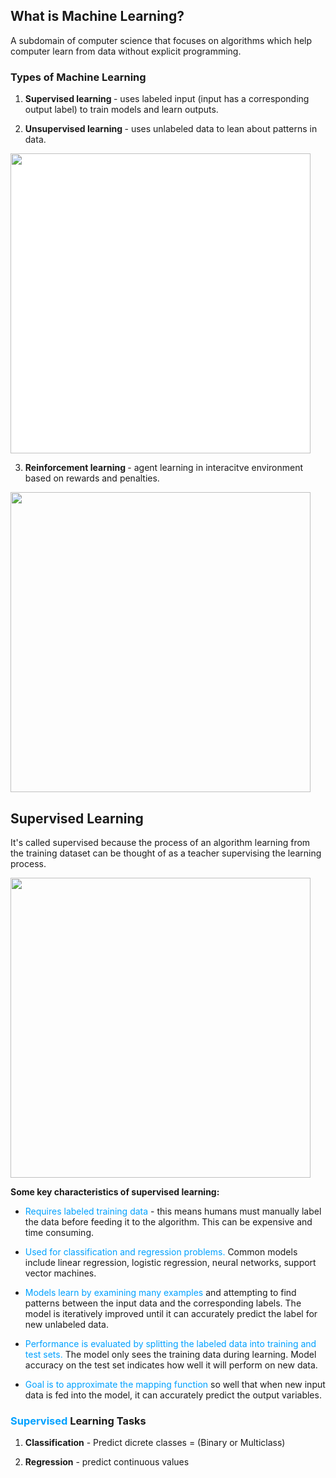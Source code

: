 ## What is Machine Learning?
A subdomain of computer science that focuses on algorithms which help computer learn from data without explicit programming.


### Types of Machine Learning

1. <b> Supervised learning </b> - uses labeled input (input has a corresponding output label) to train models and learn outputs.

2. <b> Unsupervised learning </b> - uses unlabeled data to lean about patterns in data.

<img style="background: #fff" src="https://static.javatpoint.com/tutorial/machine-learning/images/unsupervised-machine-learning-1.png" width="480">

3. <b>Reinforcement learning </b> - agent learning in interacitve environment based on rewards and penalties.

<img src="https://www.guru99.com/images/1/082319_0514_Reinforceme2.png" width="480">

## Supervised Learning
It's called supervised because the process of an algorithm learning from the training dataset can be thought of as a teacher supervising the learning process.

<img src="https://i0.wp.com/neptune.ai/wp-content/uploads/2022/10/Self-Supervised-Learning-and-Its-Applications_2.png" width="480">

<b>Some key characteristics of supervised learning:</b>

* <span style="color: #00a1ff">Requires labeled training data</span> - this means humans must manually label the data before feeding it to the algorithm. This can be expensive and time consuming.

* <span style="color: #00a1ff">Used for classification and regression problems.</span> Common models include linear regression, logistic regression, neural networks, support vector machines.

* <span style="color: #00a1ff">Models learn by examining many examples</span> and attempting to find patterns between the input data and the corresponding labels. The model is iteratively improved until it can accurately predict the label for new unlabeled data.

* <span style="color: #00a1ff">Performance is evaluated by splitting the labeled data into training and test sets.</span> The model only sees the training data during learning. Model accuracy on the test set indicates how well it will perform on new data.

* <span style="color: #00a1ff">Goal is to approximate the mapping function</span> so well that when new input data is fed into the model, it can accurately predict the output variables.

### <b> <span style="color: #00a1ff">Supervised</span> Learning Tasks</b>

1. <b>Classification</b> - Predict dicrete classes = (Binary or Multiclass)

2. <b>Regression</b> - predict continuous values